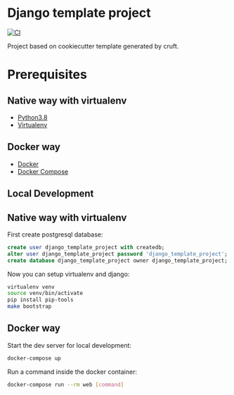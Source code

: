 # Django template project

[![CI](https://github.com/nekeal/django-template-project/actions/workflows/backend.yml/badge.svg)](https://github.com/nekeal/django-template-project/actions)

Project based on cookiecutter template generated by cruft.

# Prerequisites

## Native way with virtualenv
- [Python3.8](https://www.python.org/downloads/)
- [Virtualenv](https://virtualenv.pypa.io/en/latest/)

## Docker way
- [Docker](https://docs.docker.com/engine/install/)  
- [Docker Compose](https://docs.docker.com/compose/install/)


## Local Development

## Native way with virtualenv

First create postgresql database:

```sql
create user django_template_project with createdb;
alter user django_template_project password 'django_template_project';
create database django_template_project owner django_template_project;
```

Now you can setup virtualenv and django:
```bash
virtualenv venv
source venv/bin/activate
pip install pip-tools
make bootstrap
```

## Docker way

Start the dev server for local development:
```bash
docker-compose up
```

Run a command inside the docker container:

```bash
docker-compose run --rm web [command]
```
